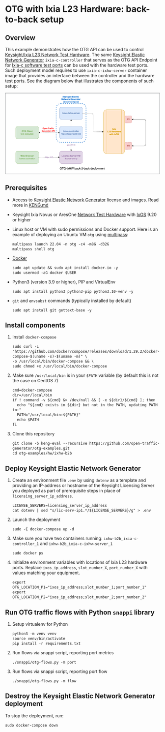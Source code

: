# OTG with Ixia L23 Hardware: back-to-back setup

## Overview
This example demonstrates how the OTG API can be used to control [Keysight/Ixia L23 Network Test Hardware](https://www.keysight.com/us/en/products/network-test/network-test-hardware.html). The same [Keysight Elastic Network Generator](https://www.keysight.com/us/en/products/network-test/protocol-load-test/keysight-elastic-network-generator.html) `ixia-c-controller` that serves as the OTG API Endpoint for [Ixia-c software test ports](https://github.com/open-traffic-generator/otg-examples/tree/main/docker-compose/cpdp-b2b) can be used with the hardware test ports. Such deployment model requires to use `ixia-c-ixhw-server` container image that provides an interface between the controller and the hardware test ports. See the diagram below that illustrates the components of such setup:

![Diagram](./diagram.png)

## Prerequisites

* Access to [Keysight Elastic Network Generator](https://www.keysight.com/us/en/products/network-test/protocol-load-test/keysight-elastic-network-generator.html) license and images. Read more in [KENG.md](../../KENG.md)

* Keysight Ixia Novus or AresOne [Network Test Hardware](https://www.keysight.com/us/en/products/network-test/network-test-hardware.html) with [IxOS](https://support.ixiacom.com/ixos-software-downloads-documentation) 9.20 or higher

* Linux host or VM with sudo permissions and Docker support. Here is an example of deploying an Ubuntu VM `otg` using [multipass](https://multipass.run/):

    ```Shell
    multipass launch 22.04 -n otg -c4 -m8G -d32G
    multipass shell otg
    ```

* [Docker](https://docs.docker.com/engine/install/)

    ```Shell
    sudo apt update && sudo apt install docker.io -y
    sudo usermod -aG docker $USER
    ```

* Python3 (version 3.9 or higher), PIP and VirtualEnv

    ```Shell
    sudo apt install python3 python3-pip python3.10-venv -y
    ```

* `git` and `envsubst` commands (typically installed by default)

    ```Shell
    sudo apt install git gettext-base -y
    ```

## Install components

1. Install `docker-compose`

    ```Shell
    sudo curl -L "https://github.com/docker/compose/releases/download/1.29.2/docker-compose-$(uname -s)-$(uname -m)" \
    -o /usr/local/bin/docker-compose && \
    sudo chmod +x /usr/local/bin/docker-compose
    ```

2. Make sure `/usr/local/bin` is in your `$PATH` variable (by default this is not the case on CentOS 7)

    ```Shell
    cmd=docker-compose
    dir=/usr/local/bin
    if ! command -v ${cmd} &> /dev/null && [ -x ${dir}/${cmd} ]; then
      echo "${cmd} exists in ${dir} but not in the PATH, updating PATH to:"
      PATH="/usr/local/bin:${PATH}"
      echo $PATH
    fi
    ```

3. Clone this repository

    ```Shell
    git clone -b keng-eval --recursive https://github.com/open-traffic-generator/otg-examples.git
    cd otg-examples/hw/ixhw-b2b
    ```

## Deploy Keysight Elastic Network Generator

1. Create an environment file `.env` by using `dotenv` as a template and providing an IP-address or hostname of the Keysight Licensing Server you deployed as part of prerequisite steps in place of `licensing_server_ip_address`.

    ```Shell
    LICENSE_SERVERS=licensing_server_ip_address
    cat dotenv | sed "s/lic-serv-ip1.*/${LICENSE_SERVERS}/g" > .env
    ```

2. Launch the deployment

    ```Shell
    sudo -E docker-compose up -d
    ```

3. Make sure you have two containers running: `ixhw-b2b_ixia-c-controller_1` and `ixhw-b2b_ixia-c-ixhw-server_1`

    ```Shell
    sudo docker ps
    ```

4. Initialize environment variables with locations of Ixia L23 hardware ports. Replace `ixos_ip_address`, `slot_number_X`, `port_number_X` with values matching your equipment.

    ```Shell
    export OTG_LOCATION_P1="ixos_ip_address;slot_number_1;port_number_1"
    export OTG_LOCATION_P2="ixos_ip_address;slot_number_2;port_number_2"
    ```

## Run OTG traffic flows with Python `snappi` library

1. Setup virtualenv for Python

    ```Shell
    python3 -m venv venv
    source venv/bin/activate
    pip install -r requirements.txt
    ```

2. Run flows via snappi script, reporting port metrics

    ```Shell
    ./snappi/otg-flows.py -m port
    ```

3. Run flows via snappi script, reporting port flow

    ```Shell
    ./snappi/otg-flows.py -m flow
    ```

## Destroy the Keysight Elastic Network Generator deployment

To stop the deployment, run:

```Shell
sudo docker-compose down
```
